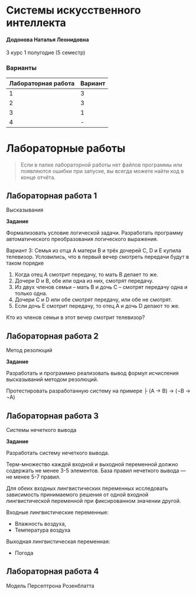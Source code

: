# Системы искусственного интеллекта

#### Додонова Наталья Леонидовна

3 курс 1 полугодие (5 семестр)

### Варианты

| Лабораторная работа | Вариант |
| :------------------ | :------ |
| 1                   | 3       |
| 2                   | 3       |
| 3                   | 1       |
| 4                   | -       |

# Лабораторные работы

> Если в папке лабораторной работы нет файлов программы или появляются ошибки при запуске, вы всегда можете найти код в конце отчёта.

## Лабораторная работа 1

Высказывания

**Задание**

Формализовать условие логической задачи. Разработать программу автоматического преобразования логического выражения.

Вариант 3: Семья из отца А матери B и трёх дочерей C, D и E купила телевизор. Условились, что в первый вечер смотреть передачи будут в таком порядке

1. Когда отец А смотрит передачу, то мать B делает то же.
2. Дочери D и B, обе или одна из них, смотрят передачу.
3. Из двух членов семьи – мать B и дочь C – смотрят передачу одна и только одна.
4. Дочери C и D или обе смотрят передачу, или обе не смотрят.
5. Если дочь E смотрит передачу, то отец A и дочь D делают то же.

Кто из членов семьи в этот вечер смотрит телевизор?

## Лабораторная работа 2

Метод резолюций

**Задание**

Разработать и программно реализовать вывод формул исчисления высказываний методом резолюций.

Протестировать разработанную систему на примере ├ (A → B) → (¬B → ¬A)

## Лабораторная работа 3

Системы нечеткого вывода

**Задание**

Разработать систему нечеткого вывода.

Терм-множество каждой входной и выходной переменной должно содержать не менее 3-5 элементов. База правил нечеткого вывода — не менее 5-7 правил.

Для обеих входных лингвистических переменных исследовать зависимость принимаемого решения от одной входной лингвистической переменной при фиксированном значении другой.

Входные лингвистические переменные:

- Влажность воздуха,
- Температура воздуха

Выходная лингвистическая переменная:

- Погода

## Лабораторная работа 4

Модель Персептрона Розенблатта
